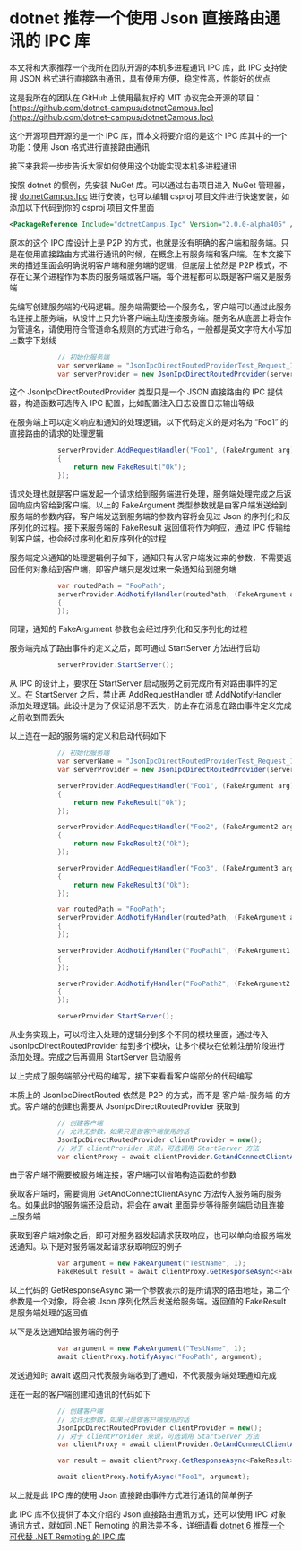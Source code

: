 # dotnet 推荐一个使用 Json 直接路由通讯的 IPC 库

本文将和大家推荐一个我所在团队开源的本机多进程通讯 IPC 库，此 IPC 支持使用 JSON 格式进行直接路由通讯，具有使用方便，稳定性高，性能好的优点

<!--more-->
<!-- 发布 -->
<!-- 博客 -->

这是我所在的团队在 GitHub 上使用最友好的 MIT 协议完全开源的项目：[https://github.com/dotnet-campus/dotnetCampus.Ipc](https://github.com/dotnet-campus/dotnetCampus.Ipc)

这个开源项目开源的是一个 IPC 库，而本文将要介绍的是这个 IPC 库其中的一个功能：使用 Json 格式进行直接路由通讯

接下来我将一步步告诉大家如何使用这个功能实现本机多进程通讯

按照 dotnet 的惯例，先安装 NuGet 库。可以通过右击项目进入 NuGet 管理器，搜 [dotnetCampus.Ipc](https://www.nuget.org/packages/dotnetCampus.Ipc) 进行安装，也可以编辑 csproj 项目文件进行快速安装，如添加以下代码到你的 csproj 项目文件里面

```xml
<PackageReference Include="dotnetCampus.Ipc" Version="2.0.0-alpha405" />
```

原本的这个 IPC 库设计上是 P2P 的方式，也就是没有明确的客户端和服务端。只是在使用直接路由方式进行通讯的时候，在概念上有服务端和客户端。在本文接下来的描述里面会明确说明客户端和服务端的逻辑，但底层上依然是 P2P 模式，不存在让某个进程作为本质的服务端或客户端，每个进程都可以既是客户端又是服务端

先编写创建服务端的代码逻辑。服务端需要给一个服务名，客户端可以通过此服务名连接上服务端，从设计上只允许客户端主动连接服务端。服务名从底层上将会作为管道名，请使用符合管道命名规则的方式进行命名，一般都是英文字符大小写加上数字下划线

```csharp
            // 初始化服务端
            var serverName = "JsonIpcDirectRoutedProviderTest_Request_1";
            var serverProvider = new JsonIpcDirectRoutedProvider(serverName);
```

这个 JsonIpcDirectRoutedProvider 类型只是一个 JSON 直接路由的 IPC 提供器，构造函数可选传入 IPC 配置，比如配置注入日志设置日志输出等级

在服务端上可以定义响应和通知的处理逻辑，以下代码定义的是对名为 “Foo1” 的直接路由的请求的处理逻辑

```csharp
            serverProvider.AddRequestHandler("Foo1", (FakeArgument arg) =>
            {
                return new FakeResult("Ok");
            });
```

请求处理也就是客户端发起一个请求给到服务端进行处理，服务端处理完成之后返回响应内容给到客户端。以上的 FakeArgument 类型参数就是由客户端发送给到服务端的参数内容，客户端发送到服务端的参数内容将会见过 Json 的序列化和反序列化的过程。接下来服务端的 FakeResult 返回值将作为响应，通过 IPC 传输给到客户端，也会经过序列化和反序列化的过程

服务端定义通知的处理逻辑例子如下，通知只有从客户端发过来的参数，不需要返回任何对象给到客户端，即客户端只是发过来一条通知给到服务端

```csharp
            var routedPath = "FooPath";
            serverProvider.AddNotifyHandler(routedPath, (FakeArgument arg) =>
            {
            });
```

同理，通知的 FakeArgument 参数也会经过序列化和反序列化的过程

服务端完成了路由事件的定义之后，即可通过 StartServer 方法进行启动

```csharp
            serverProvider.StartServer();
```

从 IPC 的设计上，要求在 StartServer 启动服务之前完成所有对路由事件的定义。在 StartServer 之后，禁止再 AddRequestHandler 或 AddNotifyHandler 添加处理逻辑。此设计是为了保证消息不丢失，防止存在消息在路由事件定义完成之前收到而丢失

以上连在一起的服务端的定义和启动代码如下

```csharp
            // 初始化服务端
            var serverName = "JsonIpcDirectRoutedProviderTest_Request_1";
            var serverProvider = new JsonIpcDirectRoutedProvider(serverName);

            serverProvider.AddRequestHandler("Foo1", (FakeArgument arg) =>
            {
                return new FakeResult("Ok");
            });

            serverProvider.AddRequestHandler("Foo2", (FakeArgument2 arg) =>
            {
                return new FakeResult2("Ok");
            });

            serverProvider.AddRequestHandler("Foo3", (FakeArgument3 arg) =>
            {
                return new FakeResult3("Ok");
            });

            var routedPath = "FooPath";
            serverProvider.AddNotifyHandler(routedPath, (FakeArgument arg) =>
            {
            });

            serverProvider.AddNotifyHandler("FooPath1", (FakeArgument1 arg) =>
            {
            });

            serverProvider.AddNotifyHandler("FooPath2", (FakeArgument2 arg) =>
            {
            });

            serverProvider.StartServer();
```

从业务实现上，可以将注入处理的逻辑分到多个不同的模块里面，通过传入 JsonIpcDirectRoutedProvider 给到多个模块，让多个模块在依赖注册阶段进行添加处理。完成之后再调用 StartServer 启动服务

以上完成了服务端部分代码的编写，接下来看看客户端部分的代码编写

本质上的 JsonIpcDirectRouted 依然是 P2P 的方式，而不是 客户端-服务端 的方式。客户端的创建也需要从 JsonIpcDirectRoutedProvider 获取到

```csharp
            // 创建客户端
            // 允许无参数，如果只是做客户端使用的话
            JsonIpcDirectRoutedProvider clientProvider = new();
            // 对于 clientProvider 来说，可选调用 StartServer 方法
            var clientProxy = await clientProvider.GetAndConnectClientAsync(serverName);
```

由于客户端不需要被服务端连接，客户端可以省略构造函数的参数

获取客户端时，需要调用 GetAndConnectClientAsync 方法传入服务端的服务名。如果此时的服务端还没启动，将会在 await 里面异步等待服务端启动且连接上服务端

获取到客户端对象之后，即可对服务器发起请求获取响应，也可以单向给服务端发送通知。以下是对服务端发起请求获取响应的例子

```csharp
            var argument = new FakeArgument("TestName", 1);
            FakeResult result = await clientProxy.GetResponseAsync<FakeResult>("Foo1", argument);
```

以上代码的 GetResponseAsync 第一个参数表示的是所请求的路由地址，第二个参数是一个对象，将会被 Json 序列化然后发送给服务端。返回值的 FakeResult 是服务端处理的返回值

以下是发送通知给服务端的例子

```csharp
            var argument = new FakeArgument("TestName", 1);
            await clientProxy.NotifyAsync("FooPath", argument);
```

发送通知时 await 返回只代表服务端收到了通知，不代表服务端处理通知完成

连在一起的客户端创建和通讯的代码如下

```csharp
            // 创建客户端
            // 允许无参数，如果只是做客户端使用的话
            JsonIpcDirectRoutedProvider clientProvider = new();
            // 对于 clientProvider 来说，可选调用 StartServer 方法
            var clientProxy = await clientProvider.GetAndConnectClientAsync(serverName);

            var result = await clientProxy.GetResponseAsync<FakeResult>("Foo1", argument);

            await clientProxy.NotifyAsync("Foo1", argument);
```

以上就是此 IPC 库的使用 Json 直接路由事件方式进行通讯的简单例子

此 IPC 库不仅提供了本文介绍的 Json 直接路由通讯方式，还可以使用 IPC 对象通讯方式，就如同 .NET Remoting 的用法差不多，详细请看 [dotnet 6 推荐一个可代替 .NET Remoting 的 IPC 库](https://blog.lindexi.com/post/dotnet-6-%E6%8E%A8%E8%8D%90%E4%B8%80%E4%B8%AA%E5%8F%AF%E4%BB%A3%E6%9B%BF-.NET-Remoting-%E7%9A%84-IPC-%E5%BA%93.html )

